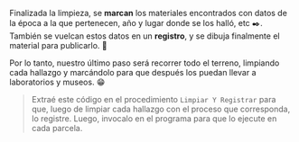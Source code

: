 <gs-attire attire-url="https://raw.githubusercontent.com/MumukiProject/mumuki-guia-gobstones-expresiones-kids/master/assets/attires/config_1534261073557.json"></gs-attire>

<gs-toolbox toolbox-url="https://raw.githubusercontent.com/MumukiProject/mumuki-guia-gobstones-expresiones-kids/master/assets/toolbox.xml">
</gs-toolbox>

Finalizada la limpieza, se **marcan** los materiales encontrados con datos de la época a la que pertenecen, año y lugar donde se los halló, etc :black_nib:. También se vuelcan estos datos en un **registro**, y se dibuja finalmente el material para publicarlo. :newspaper: 

Por lo tanto, nuestro último paso será recorrer todo el terreno, limpiando cada hallazgo y marcándolo para que después los puedan llevar a laboratorios y museos. :grin:

> Extraé este código en el procedimiento `Limpiar Y Registrar` para que, luego de limpiar cada hallazgo con el proceso que corresponda, lo registre. Luego, invocalo en el programa para que lo ejecute en cada parcela. 
